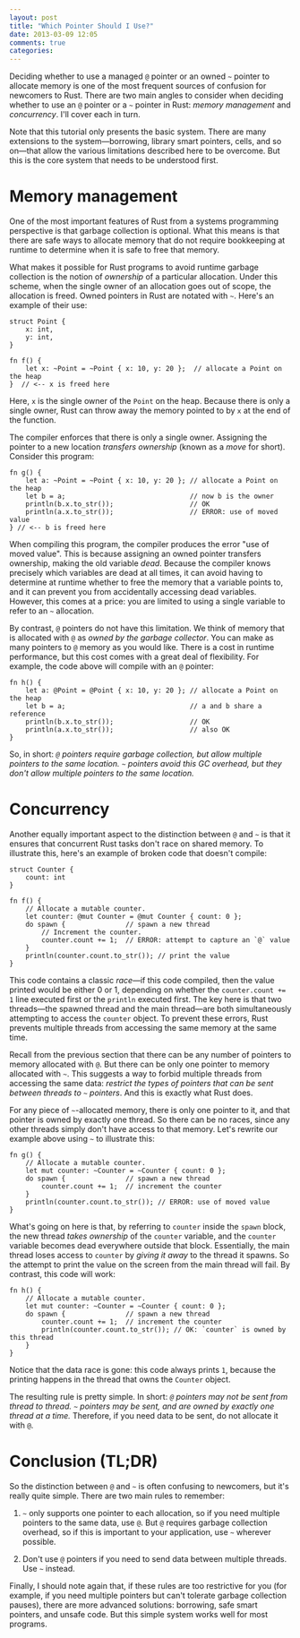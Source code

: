 ```yaml
---
layout: post
title: "Which Pointer Should I Use?"
date: 2013-03-09 12:05
comments: true
categories: 
---
```


Deciding whether to use a managed `@` pointer or an owned `~` pointer to allocate memory is one of the most frequent sources of confusion for newcomers to Rust. There are two main angles to consider when deciding whether to use an `@` pointer or a `~` pointer in Rust: *memory management* and *concurrency*. I'll cover each in turn.

Note that this tutorial only presents the basic system. There are many extensions to the system—borrowing, library smart pointers, cells, and so on—that allow the various limitations described here to be overcome. But this is the core system that needs to be understood first.

# Memory management

One of the most important features of Rust from a systems programming perspective is that garbage collection is optional. What this means is that there are safe ways to allocate memory that do not require bookkeeping at runtime to determine when it is safe to free that memory.

What makes it possible for Rust programs to avoid runtime garbage collection is the notion of *ownership* of a particular allocation. Under this scheme, when the single owner of an allocation goes out of scope, the allocation is freed. Owned pointers in Rust are notated with `~`. Here's an example of their use:

    struct Point {
	    x: int,
        y: int,
    }

    fn f() {
        let x: ~Point = ~Point { x: 10, y: 20 };  // allocate a Point on the heap
    }  // <-- x is freed here

Here, `x` is the single owner of the `Point` on the heap. Because there is only a single owner, Rust can throw away the memory pointed to by `x` at the end of the function.

The compiler enforces that there is only a single owner. Assigning the pointer to a new location *transfers ownership* (known as a *move* for short). Consider this program:

    fn g() {
	    let a: ~Point = ~Point { x: 10, y: 20 }; // allocate a Point on the heap
	    let b = a;                               // now b is the owner
	    println(b.x.to_str());                   // OK
	    println(a.x.to_str());                   // ERROR: use of moved value
    } // <-- b is freed here

When compiling this program, the compiler produces the error "use of moved value". This is because assigning an owned pointer transfers ownership, making the old variable *dead*. Because the compiler knows precisely which variables are dead at all times, it can avoid having to determine at runtime whether to free the memory that a variable points to, and it can prevent you from accidentally accessing dead variables. However, this comes at a price: you are limited to using a single variable to refer to an `~` allocation.

By contrast, `@` pointers do not have this limitation. We think of memory that is allocated with `@` as *owned by the garbage collector*. You can make as many pointers to `@` memory as you would like. There is a cost in runtime performance, but this cost comes with a great deal of flexibility. For example, the code above will compile with an `@` pointer:

    fn h() {
        let a: @Point = @Point { x: 10, y: 20 }; // allocate a Point on the heap
        let b = a;                               // a and b share a reference
        println(b.x.to_str());                   // OK
        println(a.x.to_str());                   // also OK
    }

So, in short: *`@` pointers require garbage collection, but allow multiple pointers to the same location. `~` pointers avoid this GC overhead, but they don't allow multiple pointers to the same location.*

# Concurrency

Another equally important aspect to the distinction between `@` and `~` is that it ensures that concurrent Rust tasks don't race on shared memory. To illustrate this, here's an example of broken code that doesn't compile:

    struct Counter {
	    count: int
    }

    fn f() {
	    // Allocate a mutable counter.
	    let counter: @mut Counter = @mut Counter { count: 0 };
		do spawn {               // spawn a new thread
			// Increment the counter.
			counter.count += 1;  // ERROR: attempt to capture an `@` value
	    }
	    println(counter.count.to_str()); // print the value
    }

This code contains a classic *race*—if this code compiled, then the value printed would be either 0 or 1, depending on whether the `counter.count += 1` line executed first or the `println` executed first. The key here is that two threads—the spawned thread and the main thread—are both simultaneously attempting to access the `counter` object. To prevent these errors, Rust prevents multiple threads from accessing the same memory at the same time.

Recall from the previous section that there can be any number of pointers to memory allocated with `@`. But there can be only one pointer to memory allocated with `~`. This suggests a way to forbid multiple threads from accessing the same data: *restrict the types of pointers that can be sent between threads to `~` pointers*. And this is exactly what Rust does.

For any piece of `~`-allocated memory, there is only one pointer to it, and that pointer is owned by exactly one thread. So there can be no races, since any other threads simply don't have access to that memory. Let's rewrite our example above using `~` to illustrate this:

    fn g() {
	    // Allocate a mutable counter.
	    let mut counter: ~Counter = ~Counter { count: 0 };
	    do spawn {               // spawn a new thread
		    counter.count += 1;  // increment the counter
		}
		println(counter.count.to_str()); // ERROR: use of moved value
	}

What's going on here is that, by referring to `counter` inside the `spawn` block, the new thread *takes ownership* of the `counter` variable, and the `counter` variable becomes dead everywhere outside that block. Essentially, the main thread loses access to `counter` by *giving it away* to the thread it spawns. So the attempt to print the value on the screen from the main thread will fail. By contrast, this code will work:

    fn h() {
        // Allocate a mutable counter.
        let mut counter: ~Counter = ~Counter { count: 0 };
        do spawn {               // spawn a new thread
	        counter.count += 1;  // increment the counter
	        println(counter.count.to_str()); // OK: `counter` is owned by this thread
        }
    }

Notice that the data race is gone: this code always prints `1`, because the printing happens in the thread that owns the `Counter` object.

The resulting rule is pretty simple. In short: *`@` pointers may not be sent from thread to thread. `~` pointers may be sent, and are owned by exactly one thread at a time.* Therefore, if you need data to be sent, do not allocate it with `@`.

# Conclusion (TL;DR)

So the distinction between `@` and `~` is often confusing to newcomers, but it's really quite simple. There are two main rules to remember:

1. `~` only supports one pointer to each allocation, so if you need multiple pointers to the same data, use `@`. But `@` requires garbage collection overhead, so if this is important to your application, use `~` wherever possible.

2. Don't use `@` pointers if you need to send data between multiple threads. Use `~` instead.

Finally, I should note again that, if these rules are too restrictive for you (for example, if you need multiple pointers but can't tolerate garbage collection pauses), there are more advanced solutions: borrowing, safe smart pointers, and unsafe code. But this simple system works well for most programs.
